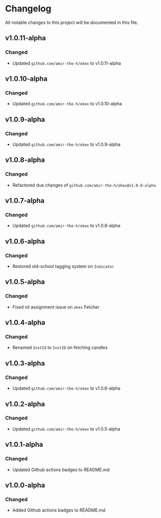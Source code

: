 Changelog
=========
All notable changes to this project will be documented in this file.

v1.0.11-alpha
------------

### Changed

- Updated `github.com/amir-the-h/okex` to v1.0.11-alpha

v1.0.10-alpha
------------

### Changed

- Updated `github.com/amir-the-h/okex` to v1.0.10-alpha

v1.0.9-alpha
------------

### Changed

- Updated `github.com/amir-the-h/okex` to v1.0.9-alpha

v1.0.8-alpha
------------

### Changed

- Refactored due changes of `github.com/amir-the-h/okex@v1.0.8-alpha`

v1.0.7-alpha
------------

### Changed

- Updated `github.com/amir-the-h/okex` to v1.0.8-alpha

v1.0.6-alpha
------------

### Changed

- Restored old-school tagging system on `Indicator`

v1.0.5-alpha
------------

### Changed

- Fixed nil assignment issue on `okex` Fetcher

v1.0.4-alpha
------------

### Changed

- Renamed `InstId` to `InstID` on fetching candles

v1.0.3-alpha
------------

### Changed

- Updated `github.com/amir-the-h/okex` to v1.0.6-alpha

v1.0.2-alpha
------------

### Changed

- Updated `github.com/amir-the-h/okex` to v1.0.5-alpha

v1.0.1-alpha
------------

### Changed

- Updated Github actions badges to README.md

v1.0.0-alpha
------------

### Changed

- Added Github actions badges to README.md
